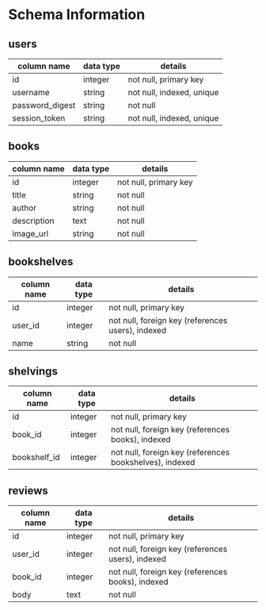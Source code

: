 # Schema Information

## users
column name     | data type | details
----------------|-----------|-----------------------
id              | integer   | not null, primary key
username        | string    | not null, indexed, unique
password_digest | string    | not null
session_token   | string    | not null, indexed, unique

## books
column name | data type | details
------------|-----------|-----------------------
id          | integer   | not null, primary key
title       | string    | not null
author      | string    | not null
description | text      | not null
image_url   | string    | not null


## bookshelves
column name | data type | details
------------|-----------|-----------------------
id          | integer   | not null, primary key
user_id     | integer   | not null, foreign key (references users), indexed
name        | string    | not null


## shelvings
column name | data type | details
------------|-----------|-----------------------
id          | integer   | not null, primary key
book_id     | integer   | not null, foreign key (references books), indexed
bookshelf_id| integer   | not null, foreign key (references bookshelves), indexed



## reviews
column name | data type | details
------------|-----------|-----------------------
id          | integer   | not null, primary key
user_id     | integer   | not null, foreign key (references users), indexed
book_id     | integer   | not null, foreign key (references books), indexed
body        | text      | not null
